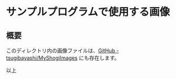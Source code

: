 # サンプルプログラムで使用する画像

## 概要

このディレクトリ内の画像ファイルは、[GitHub - tsugibayashi/MyShogiImages](https://github.com/tsugibayashi/MyShogiImages) にも存在します。


以上
